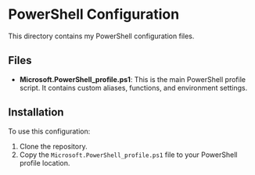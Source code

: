 # PowerShell Configuration

This directory contains my PowerShell configuration files.

## Files

- **Microsoft.PowerShell_profile.ps1**: This is the main PowerShell profile script.
It contains custom aliases, functions, and environment settings.

## Installation

To use this configuration:

1. Clone the repository.
2. Copy the `Microsoft.PowerShell_profile.ps1` file to your PowerShell profile location.
